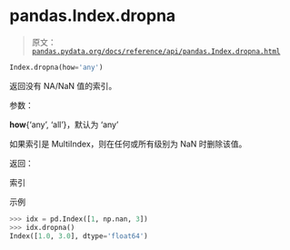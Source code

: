 # pandas.Index.dropna

> 原文：[`pandas.pydata.org/docs/reference/api/pandas.Index.dropna.html`](https://pandas.pydata.org/docs/reference/api/pandas.Index.dropna.html)

```py
Index.dropna(how='any')
```

返回没有 NA/NaN 值的索引。

参数：

**how**{‘any’, ‘all’}，默认为 ‘any’

如果索引是 MultiIndex，则在任何或所有级别为 NaN 时删除该值。

返回：

索引

示例

```py
>>> idx = pd.Index([1, np.nan, 3])
>>> idx.dropna()
Index([1.0, 3.0], dtype='float64') 
```
